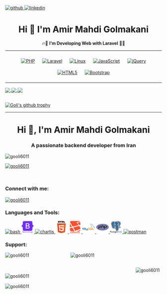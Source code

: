 <a href="https://github.com/gooli6011" target="_blank">
<img src=https://img.shields.io/badge/github-%2324292e.svg?&style=for-the-badge&logo=github&logoColor=white alt=github style="margin-bottom: 5px;" />
</a>
<a href="https://linkedin.com/in/gooli6011" target="_blank">
<img src=https://img.shields.io/badge/linkedin-%231E77B5.svg?&style=for-the-badge&logo=linkedin&logoColor=white alt=linkedin style="margin-bottom: 5px;" />
</a>

<h1 align="center"> Hi 👋 I'm Amir Mahdi Golmakani</h1>
<p align="center">
🔥🚀 <b>I’m Developing Web with Laravel</b> 🚀🔥
</p>

---

<div align="center">  
<a href="https://www.php.net/" target="_blank"><img style="margin: 10px" src="https://profilinator.rishav.dev/skills-assets/php-original.svg" alt="PHP" height="75" /></a>  
<a href="https://laravel.com/" target="_blank"><img style="margin: 10px" src="https://profilinator.rishav.dev/skills-assets/laravel-plain-wordmark.svg" alt="Laravel" height="75" /></a>  
<a href="https://www.linux.org/" target="_blank"><img style="margin: 10px" src="https://profilinator.rishav.dev/skills-assets/linux-original.svg" alt="Linux" height="75" /></a>  
<a href="https://www.javascript.com/" target="_blank"><img style="margin: 10px" src="https://profilinator.rishav.dev/skills-assets/javascript-original.svg" alt="JavaScript" height="75" /></a>  
<a href="https://jquery.com/" target="_blank"><img style="margin: 10px" src="https://profilinator.rishav.dev/skills-assets/jquery.png" alt="jQuery" height="75" /></a>  
<a href="https://en.wikipedia.org/wiki/HTML5" target="_blank"><img style="margin: 10px" src="https://profilinator.rishav.dev/skills-assets/html5-original-wordmark.svg" alt="HTML5" height="75" /></a>  
<a href="https://getbootstrap.com/docs/3.4/javascript/" target="_blank"><img style="margin: 10px" src="https://profilinator.rishav.dev/skills-assets/bootstrap-plain.svg" alt="Bootstrap" height="75" /></a>  
</div>

---

<a href="https://github.com/gooli6011">
  <img align="center" src="https://github-readme-streak-stats.herokuapp.com/?user=gooli6011" />
  <img align="center" src="https://github-readme-stats.vercel.app/api?username=gooli6011&show_icons=true&count_private=true&include_all_commits=true" />
</a>
<a href="https://github.com/gooli6011">
  <img align="center" src="https://github-readme-stats.vercel.app/api/top-langs/?username=gooli6011&layout=compact&hide=html,css&size_weight=0.5&count_weight=0.5" />
</a>
<br>
<br>

[![Goli's github trophy](https://github-profile-trophy.vercel.app/?username=gooli6011&row=1)](https://github.com/gooli6011)

---

<h1 align="center">Hi 👋, I'm Amir Mahdi Golmakani</h1>
<h3 align="center">A passionate backend developer from Iran</h3>

<p align="left"> <img src="https://komarev.com/ghpvc/?username=gooli6011&label=Profile%20views&color=0e75b6&style=flat" alt="gooli6011" /> </p>

<p align="left"> <a href="https://github.com/ryo-ma/github-profile-trophy"><img src="https://github-profile-trophy.vercel.app/?username=gooli6011" alt="gooli6011" /></a> </p>

<p align="left"> <a href="https://twitter.com/" target="blank"><img src="https://img.shields.io/twitter/follow/?logo=twitter&style=for-the-badge" alt="" /></a> </p>

<h3 align="left">Connect with me:</h3>
<p align="left">
<a href="https://linkedin.com/in/gooli6011" target="blank"><img align="center" src="https://raw.githubusercontent.com/rahuldkjain/github-profile-readme-generator/master/src/images/icons/Social/linked-in-alt.svg" alt="gooli6011" height="30" width="40" /></a>
</p>

<h3 align="left">Languages and Tools:</h3>
<p align="left"> <a href="https://www.gnu.org/software/bash/" target="_blank" rel="noreferrer"> <img src="https://www.vectorlogo.zone/logos/gnu_bash/gnu_bash-icon.svg" alt="bash" width="40" height="40"/> </a> <a href="https://getbootstrap.com" target="_blank" rel="noreferrer"> <img src="https://raw.githubusercontent.com/devicons/devicon/master/icons/bootstrap/bootstrap-plain-wordmark.svg" alt="bootstrap" width="40" height="40"/> </a> <a href="https://www.chartjs.org" target="_blank" rel="noreferrer"> <img src="https://www.chartjs.org/media/logo-title.svg" alt="chartjs" width="40" height="40"/> </a> <a href="https://www.w3.org/html/" target="_blank" rel="noreferrer"> <img src="https://raw.githubusercontent.com/devicons/devicon/master/icons/html5/html5-original-wordmark.svg" alt="html5" width="40" height="40"/> </a> <a href="https://laravel.com/" target="_blank" rel="noreferrer"> <img src="https://raw.githubusercontent.com/devicons/devicon/master/icons/laravel/laravel-plain-wordmark.svg" alt="laravel" width="40" height="40"/> </a> <a href="https://www.mysql.com/" target="_blank" rel="noreferrer"> <img src="https://raw.githubusercontent.com/devicons/devicon/master/icons/mysql/mysql-original-wordmark.svg" alt="mysql" width="40" height="40"/> </a> <a href="https://www.php.net" target="_blank" rel="noreferrer"> <img src="https://raw.githubusercontent.com/devicons/devicon/master/icons/php/php-original.svg" alt="php" width="40" height="40"/> </a> <a href="https://www.postgresql.org" target="_blank" rel="noreferrer"> <img src="https://raw.githubusercontent.com/devicons/devicon/master/icons/postgresql/postgresql-original-wordmark.svg" alt="postgresql" width="40" height="40"/> </a> <a href="https://postman.com" target="_blank" rel="noreferrer"> <img src="https://www.vectorlogo.zone/logos/getpostman/getpostman-icon.svg" alt="postman" width="40" height="40"/> </a> </p>

<h3 align="left">Support:</h3>
<p><a href="https://www.buymeacoffee.com/gooli6011"> <img align="left" src="https://cdn.buymeacoffee.com/buttons/v2/default-yellow.png" height="50" width="210" alt="gooli6011" /></a><a href="https://ko-fi.com/gooli6011"> <img align="left" src="https://cdn.ko-fi.com/cdn/kofi3.png?v=3" height="50" width="210" alt="gooli6011" /></a></p><br><br>

<p><img align="left" src="https://github-readme-stats.vercel.app/api/top-langs?username=gooli6011&show_icons=true&locale=en&layout=compact" alt="gooli6011" /></p>

<p>&nbsp;<img align="center" src="https://github-readme-stats.vercel.app/api?username=gooli6011&show_icons=true&locale=en" alt="gooli6011" /></p>

<p><img align="center" src="https://github-readme-streak-stats.herokuapp.com/?user=gooli6011&" alt="gooli6011" /></p>

